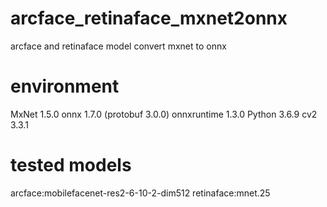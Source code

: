 # arcface_retinaface_mxnet2onnx
arcface and retinaface model convert mxnet to onnx
# environment
MxNet 1.5.0
onnx 1.7.0 (protobuf 3.0.0)
onnxruntime 1.3.0
Python 3.6.9
cv2 3.3.1

# tested models
arcface:mobilefacenet-res2-6-10-2-dim512
retinaface:mnet.25

